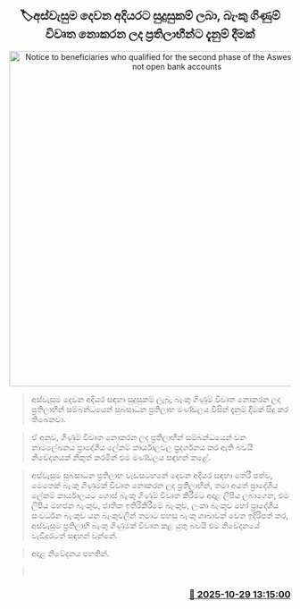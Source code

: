 <p align='center'><b><h2 align='center' title='Notice to beneficiaries who qualified for the second phase of the Aswesuma, but did not open bank accounts'>🏷අස්වැසුම දෙවන අදියරට සුදුසුකම් ලබා, බැංකු ගිණුම් විවෘත නොකරන ලද ප්‍රතිලාභීන්ට දැනුම් දීමක්</h2></b></p>
<p align='center'><img src='https://helakuru.sgp1.cdn.digitaloceanspaces.com/esana/images/lib/aswesuma-aswasuma-welfare.jpg' width='600' alt='Notice to beneficiaries who qualified for the second phase of the Aswesuma, but did not open bank accounts'></p>

> අස්වැසුම දෙවන අදියර සඳහා සුදුසුකම් ලැබූ, බැංකු ගිණුම් විවෘත නොකරන ලද ප්‍රතිලාභීන් සම්බන්ධයෙන් සුබසාධන ප්‍රතිලාභ මණ්ඩලය විසින් දැනුම් දීමක් සිදු කර තිබෙනවා.

> ඒ අනුව, ගිණුම් විවෘත නොකරන ලද ප්‍රතිලාභීන් සම්බන්ධයෙන් වන නාමලේඛනය ප්‍රාදේශීය ලේකම් කාර්යාලවල ප්‍රදර්ශනය කර ඇති බවයි නිවේදනයක් නිකුත් කරමින් එම මණ්ඩලය සඳහන් කළේ.

> අස්වැසුම සුබසාධන ප්‍රතිලාභ වැඩසටහනේ දෙවන අදියර සඳහා තේරී පත්ව, මෙතෙක් බැංකු ගිණුමක් විවෘත නොකරන ලද ප්‍රතිලාභීන්, තමා අයත් ප්‍රාදේශීය ලේකම් කාර්යාලයට ගොස් බැංකු ගිණුම් විවෘත කිරීමට අදාළ ලිපිය ලබාගෙන, එම ලිපිය මහජන බැංකුව, ජාතික ඉතිරිකිරීමේ බැංකුව, ලංකා බැංකුව හෝ ප්‍රාදේශීය සංවර්ධන බැංකුව යන බැංකුවලින් තමාට පහසු බැංකු ශාඛාවක් වෙත ඉදිරිපත් කර, අස්වැසුම ප්‍රතිලාභී බැංකු ගිණුමක් විවෘත කළ යුතු බවයි එම නිවේදනයේ වැඩිදුරටත් සඳහන් වන්නේ.

> අදාළ නිවේදනය පහතින්.

>  



<h3 align='right'><a href='https://www.helakuru.lk/esana/p/114902/'>📅 2025-10-29 13:15:00</a></h3>
